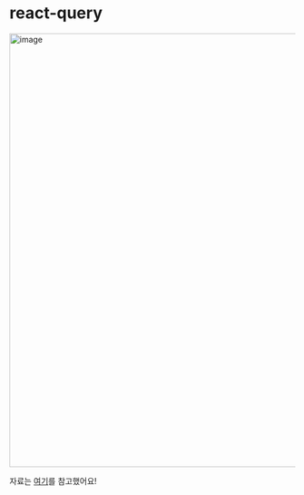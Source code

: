# react-query

<img width="764" alt="image" src="https://user-images.githubusercontent.com/78200124/162750764-ff210122-f8ea-4fab-b1e4-f7dc8abccd20.png">


자료는 <a href="https://kyounghwan01.github.io/blog/React/react-query/basic/#사용하는-이유">여기</a>를 참고했어요!
